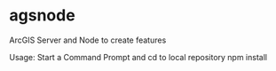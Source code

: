 # agsnode
ArcGIS Server and Node to create features

Usage:
 Start a Command Prompt and cd to local repository
 npm install
